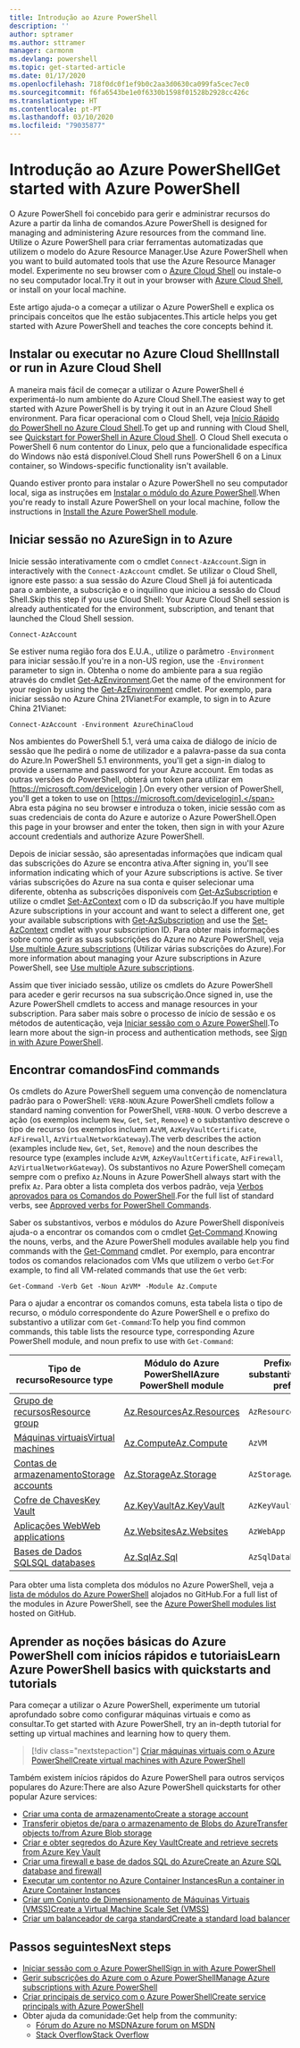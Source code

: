 ```yaml
---
title: Introdução ao Azure PowerShell
description: ''
author: sptramer
ms.author: sttramer
manager: carmonm
ms.devlang: powershell
ms.topic: get-started-article
ms.date: 01/17/2020
ms.openlocfilehash: 718f0dc0f1ef9b0c2aa3d0630ca099fa5cec7ec0
ms.sourcegitcommit: f6fa6543be1e0f6330b1598f01528b2928cc426c
ms.translationtype: HT
ms.contentlocale: pt-PT
ms.lasthandoff: 03/10/2020
ms.locfileid: "79035877"
---
```

# <a name="get-started-with-azure-powershell"></a><span data-ttu-id="7c9e2-102">Introdução ao Azure PowerShell</span><span class="sxs-lookup"><span data-stu-id="7c9e2-102">Get started with Azure PowerShell</span></span>

<span data-ttu-id="7c9e2-103">O Azure PowerShell foi concebido para gerir e administrar recursos do Azure a partir da linha de comandos.</span><span class="sxs-lookup"><span data-stu-id="7c9e2-103">Azure PowerShell is designed for managing and administering Azure resources from the command line.</span></span> <span data-ttu-id="7c9e2-104">Utilize o Azure PowerShell para criar ferramentas automatizadas que utilizem o modelo do Azure Resource Manager.</span><span class="sxs-lookup"><span data-stu-id="7c9e2-104">Use Azure PowerShell when you want to build automated tools that use the Azure Resource Manager model.</span></span>
<span data-ttu-id="7c9e2-105">Experimente no seu browser com o [Azure Cloud Shell](/azure/cloud-shell/overview) ou instale-o no seu computador local.</span><span class="sxs-lookup"><span data-stu-id="7c9e2-105">Try it out in your browser with [Azure Cloud Shell](/azure/cloud-shell/overview), or install on your local machine.</span></span>

<span data-ttu-id="7c9e2-106">Este artigo ajuda-o a começar a utilizar o Azure PowerShell e explica os principais conceitos que lhe estão subjacentes.</span><span class="sxs-lookup"><span data-stu-id="7c9e2-106">This article helps you get started with Azure PowerShell and teaches the core concepts behind it.</span></span>

## <a name="install-or-run-in-azure-cloud-shell"></a><span data-ttu-id="7c9e2-107">Instalar ou executar no Azure Cloud Shell</span><span class="sxs-lookup"><span data-stu-id="7c9e2-107">Install or run in Azure Cloud Shell</span></span>

<span data-ttu-id="7c9e2-108">A maneira mais fácil de começar a utilizar o Azure PowerShell é experimentá-lo num ambiente do Azure Cloud Shell.</span><span class="sxs-lookup"><span data-stu-id="7c9e2-108">The easiest way to get started with Azure PowerShell is by trying it out in an Azure Cloud Shell environment.</span></span>
<span data-ttu-id="7c9e2-109">Para ficar operacional com o Cloud Shell, veja [Início Rápido do PowerShell no Azure Cloud Shell](/azure/cloud-shell/quickstart-powershell).</span><span class="sxs-lookup"><span data-stu-id="7c9e2-109">To get up and running with Cloud Shell, see [Quickstart for PowerShell in Azure Cloud Shell](/azure/cloud-shell/quickstart-powershell).</span></span>
<span data-ttu-id="7c9e2-110">O Cloud Shell executa o PowerShell 6 num contentor do Linux, pelo que a funcionalidade específica do Windows não está disponível.</span><span class="sxs-lookup"><span data-stu-id="7c9e2-110">Cloud Shell runs PowerShell 6 on a Linux container, so Windows-specific functionality isn't available.</span></span>

<span data-ttu-id="7c9e2-111">Quando estiver pronto para instalar o Azure PowerShell no seu computador local, siga as instruções em [Instalar o módulo do Azure PowerShell](install-az-ps.md).</span><span class="sxs-lookup"><span data-stu-id="7c9e2-111">When you're ready to install Azure PowerShell on your local machine, follow the instructions in [Install the Azure PowerShell module](install-az-ps.md).</span></span>

## <a name="sign-in-to-azure"></a><span data-ttu-id="7c9e2-112">Iniciar sessão no Azure</span><span class="sxs-lookup"><span data-stu-id="7c9e2-112">Sign in to Azure</span></span>

<span data-ttu-id="7c9e2-113">Inicie sessão interativamente com o cmdlet `Connect-AzAccount`.</span><span class="sxs-lookup"><span data-stu-id="7c9e2-113">Sign in interactively with the `Connect-AzAccount` cmdlet.</span></span> <span data-ttu-id="7c9e2-114">Se utilizar o Cloud Shell, ignore este passo: a sua sessão do Azure Cloud Shell já foi autenticada para o ambiente, a subscrição e o inquilino que iniciou a sessão do Cloud Shell.</span><span class="sxs-lookup"><span data-stu-id="7c9e2-114">Skip this step if you use Cloud Shell: Your Azure Cloud Shell session is already authenticated for the environment, subscription, and tenant that launched the Cloud Shell session.</span></span>

```azurepowershell-interactive
Connect-AzAccount
```

<span data-ttu-id="7c9e2-115">Se estiver numa região fora dos E.U.A., utilize o parâmetro `-Environment` para iniciar sessão.</span><span class="sxs-lookup"><span data-stu-id="7c9e2-115">If you're in a non-US region, use the `-Environment` parameter to sign in.</span></span> <span data-ttu-id="7c9e2-116">Obtenha o nome do ambiente para a sua região através do cmdlet [Get-AzEnvironment](/powershell/module/Az.Accounts/Get-AzEnvironment).</span><span class="sxs-lookup"><span data-stu-id="7c9e2-116">Get the name of the environment for your region by using the [Get-AzEnvironment](/powershell/module/Az.Accounts/Get-AzEnvironment) cmdlet.</span></span> <span data-ttu-id="7c9e2-117">Por exemplo, para iniciar sessão no Azure China 21Vianet:</span><span class="sxs-lookup"><span data-stu-id="7c9e2-117">For example, to sign in to Azure China 21Vianet:</span></span>

```azurepowershell-interactive
Connect-AzAccount -Environment AzureChinaCloud
```

<span data-ttu-id="7c9e2-118">Nos ambientes do PowerShell 5.1, verá uma caixa de diálogo de início de sessão que lhe pedirá o nome de utilizador e a palavra-passe da sua conta do Azure.</span><span class="sxs-lookup"><span data-stu-id="7c9e2-118">In PowerShell 5.1 environments, you'll get a sign-in dialog to provide a username and password for your Azure account.</span></span> <span data-ttu-id="7c9e2-119">Em todas as outras versões do PowerShell, obterá um token para utilizar em [https://microsoft.com/devicelogin ].</span><span class="sxs-lookup"><span data-stu-id="7c9e2-119">On every other version of PowerShell, you'll get a token to use on [https://microsoft.com/devicelogin].</span></span>
<span data-ttu-id="7c9e2-120">Abra esta página no seu browser e introduza o token, inicie sessão com as suas credenciais de conta do Azure e autorize o Azure PowerShell.</span><span class="sxs-lookup"><span data-stu-id="7c9e2-120">Open this page in your browser and enter the token, then sign in with your Azure account credentials and authorize Azure PowerShell.</span></span>

<span data-ttu-id="7c9e2-121">Depois de iniciar sessão, são apresentadas informações que indicam qual das subscrições do Azure se encontra ativa.</span><span class="sxs-lookup"><span data-stu-id="7c9e2-121">After signing in, you'll see information indicating which of your Azure subscriptions is active.</span></span> <span data-ttu-id="7c9e2-122">Se tiver várias subscrições do Azure na sua conta e quiser selecionar uma diferente, obtenha as subscrições disponíveis com [Get-AzSubscription](/powershell/module/az.accounts/get-azsubscription) e utilize o cmdlet [Set-AzContext](/powershell/module/az.accounts/set-azcontext) com o ID da subscrição.</span><span class="sxs-lookup"><span data-stu-id="7c9e2-122">If you have multiple Azure subscriptions in your account and want to select a different one, get your available subscriptions with [Get-AzSubscription](/powershell/module/az.accounts/get-azsubscription) and use the [Set-AzContext](/powershell/module/az.accounts/set-azcontext) cmdlet with your subscription ID.</span></span>
<span data-ttu-id="7c9e2-123">Para obter mais informações sobre como gerir as suas subscrições do Azure no Azure PowerShell, veja [Use multiple Azure subscriptions](manage-subscriptions-azureps.md) (Utilizar várias subscrições do Azure).</span><span class="sxs-lookup"><span data-stu-id="7c9e2-123">For more information about managing your Azure subscriptions in Azure PowerShell, see [Use multiple Azure subscriptions](manage-subscriptions-azureps.md).</span></span>

<span data-ttu-id="7c9e2-124">Assim que tiver iniciado sessão, utilize os cmdlets do Azure PowerShell para aceder e gerir recursos na sua subscrição.</span><span class="sxs-lookup"><span data-stu-id="7c9e2-124">Once signed in, use the Azure PowerShell cmdlets to access and manage resources in your subscription.</span></span> <span data-ttu-id="7c9e2-125">Para saber mais sobre o processo de início de sessão e os métodos de autenticação, veja [Iniciar sessão com o Azure PowerShell](authenticate-azureps.md).</span><span class="sxs-lookup"><span data-stu-id="7c9e2-125">To learn more about the sign-in process and authentication methods, see [Sign in with Azure PowerShell](authenticate-azureps.md).</span></span>

## <a name="find-commands"></a><span data-ttu-id="7c9e2-126">Encontrar comandos</span><span class="sxs-lookup"><span data-stu-id="7c9e2-126">Find commands</span></span>

<span data-ttu-id="7c9e2-127">Os cmdlets do Azure PowerShell seguem uma convenção de nomenclatura padrão para o PowerShell: `VERB-NOUN`.</span><span class="sxs-lookup"><span data-stu-id="7c9e2-127">Azure PowerShell cmdlets follow a standard naming convention for PowerShell, `VERB-NOUN`.</span></span> <span data-ttu-id="7c9e2-128">O verbo descreve a ação (os exemplos incluem `New`, `Get`, `Set`, `Remove`) e o substantivo descreve o tipo de recurso (os exemplos incluem `AzVM`, `AzKeyVaultCertificate`, `AzFirewall`, `AzVirtualNetworkGateway`).</span><span class="sxs-lookup"><span data-stu-id="7c9e2-128">The verb describes the action (examples include `New`, `Get`, `Set`, `Remove`) and the noun describes the resource type (examples include `AzVM`, `AzKeyVaultCertificate`, `AzFirewall`, `AzVirtualNetworkGateway`).</span></span> <span data-ttu-id="7c9e2-129">Os substantivos no Azure PowerShell começam sempre com o prefixo `Az`.</span><span class="sxs-lookup"><span data-stu-id="7c9e2-129">Nouns in Azure PowerShell always start with the prefix `Az`.</span></span> <span data-ttu-id="7c9e2-130">Para obter a lista completa dos verbos padrão, veja [Verbos aprovados para os Comandos do PowerShell](/powershell/scripting/developer/cmdlet/approved-verbs-for-windows-powershell-commands).</span><span class="sxs-lookup"><span data-stu-id="7c9e2-130">For the full list of standard verbs, see [Approved verbs for PowerShell Commands](/powershell/scripting/developer/cmdlet/approved-verbs-for-windows-powershell-commands).</span></span>

<span data-ttu-id="7c9e2-131">Saber os substantivos, verbos e módulos do Azure PowerShell disponíveis ajuda-o a encontrar os comandos com o cmdlet [Get-Command](/powershell/module/microsoft.powershell.core/get-command).</span><span class="sxs-lookup"><span data-stu-id="7c9e2-131">Knowing the nouns, verbs, and the Azure PowerShell modules available help you find commands with the [Get-Command](/powershell/module/microsoft.powershell.core/get-command) cmdlet.</span></span> <span data-ttu-id="7c9e2-132">Por exemplo, para encontrar todos os comandos relacionados com VMs que utilizem o verbo `Get`:</span><span class="sxs-lookup"><span data-stu-id="7c9e2-132">For example, to find all VM-related commands that use the `Get` verb:</span></span>

```powershell-interactive
Get-Command -Verb Get -Noun AzVM* -Module Az.Compute
```

<span data-ttu-id="7c9e2-133">Para o ajudar a encontrar os comandos comuns, esta tabela lista o tipo de recurso, o módulo correspondente do Azure PowerShell e o prefixo do substantivo a utilizar com `Get-Command`:</span><span class="sxs-lookup"><span data-stu-id="7c9e2-133">To help you find common commands, this table lists the resource type, corresponding Azure PowerShell module, and noun prefix to use with `Get-Command`:</span></span>

| <span data-ttu-id="7c9e2-134">Tipo de recurso</span><span class="sxs-lookup"><span data-stu-id="7c9e2-134">Resource type</span></span> | <span data-ttu-id="7c9e2-135">Módulo do Azure PowerShell</span><span class="sxs-lookup"><span data-stu-id="7c9e2-135">Azure PowerShell module</span></span> | <span data-ttu-id="7c9e2-136">Prefixo do substantivo</span><span class="sxs-lookup"><span data-stu-id="7c9e2-136">Noun prefix</span></span> |
|---------------|-------------------------|----------------|
| [<span data-ttu-id="7c9e2-137">Grupo de recursos</span><span class="sxs-lookup"><span data-stu-id="7c9e2-137">Resource group</span></span>](/azure/azure-resource-manager/resource-group-overview) | [<span data-ttu-id="7c9e2-138">Az.Resources</span><span class="sxs-lookup"><span data-stu-id="7c9e2-138">Az.Resources</span></span>](/powershell/module/az.resources#resources) | `AzResourceGroup` |
| [<span data-ttu-id="7c9e2-139">Máquinas virtuais</span><span class="sxs-lookup"><span data-stu-id="7c9e2-139">Virtual machines</span></span>](/azure/virtual-machines) | [<span data-ttu-id="7c9e2-140">Az.Compute</span><span class="sxs-lookup"><span data-stu-id="7c9e2-140">Az.Compute</span></span>](/powershell/module/az.compute#virtual_machines) | `AzVM` |
| [<span data-ttu-id="7c9e2-141">Contas de armazenamento</span><span class="sxs-lookup"><span data-stu-id="7c9e2-141">Storage accounts</span></span>](/azure/storage/common/storage-introduction) | [<span data-ttu-id="7c9e2-142">Az.Storage</span><span class="sxs-lookup"><span data-stu-id="7c9e2-142">Az.Storage</span></span>](/powershell/module/az.storage/) | `AzStorageAccount` |
| [<span data-ttu-id="7c9e2-143">Cofre de Chaves</span><span class="sxs-lookup"><span data-stu-id="7c9e2-143">Key Vault</span></span>](/azure/key-vault/key-vault-whatis) | [<span data-ttu-id="7c9e2-144">Az.KeyVault</span><span class="sxs-lookup"><span data-stu-id="7c9e2-144">Az.KeyVault</span></span>](/powershell/module/az.keyvault) | `AzKeyVault` |
| [<span data-ttu-id="7c9e2-145">Aplicações Web</span><span class="sxs-lookup"><span data-stu-id="7c9e2-145">Web applications</span></span>](/azure/app-service) | [<span data-ttu-id="7c9e2-146">Az.Websites</span><span class="sxs-lookup"><span data-stu-id="7c9e2-146">Az.Websites</span></span>](/powershell/module/az.websites) | `AzWebApp` |
| [<span data-ttu-id="7c9e2-147">Bases de Dados SQL</span><span class="sxs-lookup"><span data-stu-id="7c9e2-147">SQL databases</span></span>](/azure/sql-database) | [<span data-ttu-id="7c9e2-148">Az.Sql</span><span class="sxs-lookup"><span data-stu-id="7c9e2-148">Az.Sql</span></span>](/powershell/module/az.sql) | `AzSqlDatabase` |

<span data-ttu-id="7c9e2-149">Para obter uma lista completa dos módulos no Azure PowerShell, veja a [lista de módulos do Azure PowerShell](https://github.com/Azure/azure-powershell/blob/master/documentation/azure-powershell-modules.md) alojados no GitHub.</span><span class="sxs-lookup"><span data-stu-id="7c9e2-149">For a full list of the modules in Azure PowerShell, see the [Azure PowerShell modules list](https://github.com/Azure/azure-powershell/blob/master/documentation/azure-powershell-modules.md) hosted on GitHub.</span></span>

## <a name="learn-azure-powershell-basics-with-quickstarts-and-tutorials"></a><span data-ttu-id="7c9e2-150">Aprender as noções básicas do Azure PowerShell com inícios rápidos e tutoriais</span><span class="sxs-lookup"><span data-stu-id="7c9e2-150">Learn Azure PowerShell basics with quickstarts and tutorials</span></span>

<span data-ttu-id="7c9e2-151">Para começar a utilizar o Azure PowerShell, experimente um tutorial aprofundado sobre como configurar máquinas virtuais e como as consultar.</span><span class="sxs-lookup"><span data-stu-id="7c9e2-151">To get started with Azure PowerShell, try an in-depth tutorial for setting up virtual machines and learning how to query them.</span></span>

> [!div class="nextstepaction"]
> [<span data-ttu-id="7c9e2-152">Criar máquinas virtuais com o Azure PowerShell</span><span class="sxs-lookup"><span data-stu-id="7c9e2-152">Create virtual machines with Azure PowerShell</span></span>](azureps-vm-tutorial.yml)

<span data-ttu-id="7c9e2-153">Também existem inícios rápidos do Azure PowerShell para outros serviços populares do Azure:</span><span class="sxs-lookup"><span data-stu-id="7c9e2-153">There are also Azure PowerShell quickstarts for other popular Azure services:</span></span>

* [<span data-ttu-id="7c9e2-154">Criar uma conta de armazenamento</span><span class="sxs-lookup"><span data-stu-id="7c9e2-154">Create a storage account</span></span>](/azure/storage/common/storage-quickstart-create-account?tabs=azure-powershell)
* [<span data-ttu-id="7c9e2-155">Transferir objetos de/para o armazenamento de Blobs do Azure</span><span class="sxs-lookup"><span data-stu-id="7c9e2-155">Transfer objects to/from Azure Blob storage</span></span>](/azure/storage/blobs/storage-quickstart-blobs-powershell)
* [<span data-ttu-id="7c9e2-156">Criar e obter segredos do Azure Key Vault</span><span class="sxs-lookup"><span data-stu-id="7c9e2-156">Create and retrieve secrets from Azure Key Vault</span></span>](/azure/key-vault/quick-create-powershell)
* [<span data-ttu-id="7c9e2-157">Criar uma firewall e base de dados SQL do Azure</span><span class="sxs-lookup"><span data-stu-id="7c9e2-157">Create an Azure SQL database and firewall</span></span>](/azure/sql-database/scripts/sql-database-create-and-configure-database-powershell)
* [<span data-ttu-id="7c9e2-158">Executar um contentor no Azure Container Instances</span><span class="sxs-lookup"><span data-stu-id="7c9e2-158">Run a container in Azure Container Instances</span></span>](/azure/container-instances/container-instances-quickstart-powershell)
* [<span data-ttu-id="7c9e2-159">Criar um Conjunto de Dimensionamento de Máquinas Virtuais (VMSS)</span><span class="sxs-lookup"><span data-stu-id="7c9e2-159">Create a Virtual Machine Scale Set (VMSS)</span></span>](/azure/virtual-machine-scale-sets/quick-create-powershell)
* [<span data-ttu-id="7c9e2-160">Criar um balanceador de carga standard</span><span class="sxs-lookup"><span data-stu-id="7c9e2-160">Create a standard load balancer</span></span>](/azure/load-balancer/quickstart-create-standard-load-balancer-powershell)

## <a name="next-steps"></a><span data-ttu-id="7c9e2-161">Passos seguintes</span><span class="sxs-lookup"><span data-stu-id="7c9e2-161">Next steps</span></span>

* [<span data-ttu-id="7c9e2-162">Iniciar sessão com o Azure PowerShell</span><span class="sxs-lookup"><span data-stu-id="7c9e2-162">Sign in with Azure PowerShell</span></span>](authenticate-azureps.md)
* [<span data-ttu-id="7c9e2-163">Gerir subscrições do Azure com o Azure PowerShell</span><span class="sxs-lookup"><span data-stu-id="7c9e2-163">Manage Azure subscriptions with Azure PowerShell</span></span>](manage-subscriptions-azureps.md)
* [<span data-ttu-id="7c9e2-164">Criar principais de serviço com o Azure PowerShell</span><span class="sxs-lookup"><span data-stu-id="7c9e2-164">Create service principals with Azure PowerShell</span></span>](create-azure-service-principal-azureps.md)
* <span data-ttu-id="7c9e2-165">Obter ajuda da comunidade:</span><span class="sxs-lookup"><span data-stu-id="7c9e2-165">Get help from the community:</span></span>
  * [<span data-ttu-id="7c9e2-166">Fórum do Azure no MSDN</span><span class="sxs-lookup"><span data-stu-id="7c9e2-166">Azure forum on MSDN</span></span>](https://go.microsoft.com/fwlink/p/?LinkId=320212)
  * [<span data-ttu-id="7c9e2-167">Stack Overflow</span><span class="sxs-lookup"><span data-stu-id="7c9e2-167">Stack Overflow</span></span>](https://go.microsoft.com/fwlink/?LinkId=320213)
